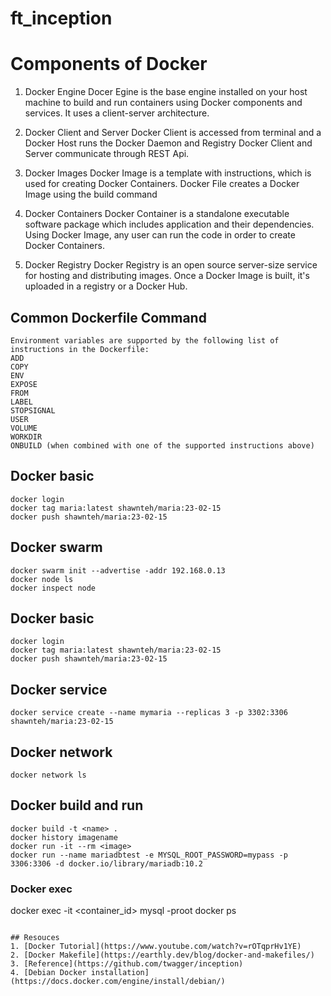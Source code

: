 # ft_inception

# Components of Docker
1. Docker Engine
Docer Egine is the base engine installed on your host machine to build and run containers using Docker components and services. It uses a client-server architecture. 

2. Docker Client and Server
Docker Client is accessed from terminal and a Docker Host runs the Docker Daemon and Registry
Docker Client and Server communicate through REST Api.

3. Docker Images
Docker Image is a template with instructions, which is used for creating Docker Containers. Docker File creates a Docker Image using the build command

4. Docker Containers
Docker Container is a standalone executable software package which includes application and their dependencies. Using Docker Image, any user can run the code in order to create Docker Containers.

5. Docker Registry
Docker Registry is an open source server-size service for hosting and distributing images.
Once a Docker Image is built, it's uploaded in a registry or a Docker Hub.

## Common Dockerfile Command
```
Environment variables are supported by the following list of instructions in the Dockerfile:
ADD
COPY
ENV
EXPOSE
FROM
LABEL
STOPSIGNAL
USER
VOLUME
WORKDIR
ONBUILD (when combined with one of the supported instructions above)
```

## Docker basic
```
docker login
docker tag maria:latest shawnteh/maria:23-02-15
docker push shawnteh/maria:23-02-15
```

## Docker swarm
```
docker swarm init --advertise -addr 192.168.0.13
docker node ls
docker inspect node
```

## Docker basic
```
docker login
docker tag maria:latest shawnteh/maria:23-02-15
docker push shawnteh/maria:23-02-15
```

## Docker service
```
docker service create --name mymaria --replicas 3 -p 3302:3306 shawnteh/maria:23-02-15
```

## Docker network
```
docker network ls
```

## Docker build and run
```
docker build -t <name> .
docker history imagename
docker run -it --rm <image>
docker run --name mariadbtest -e MYSQL_ROOT_PASSWORD=mypass -p 3306:3306 -d docker.io/library/mariadb:10.2
```

### Docker exec
docker exec -it <container_id> <arg>
mysql -proot
docker ps
```

## Resouces
1. [Docker Tutorial](https://www.youtube.com/watch?v=rOTqprHv1YE)
2. [Docker Makefile](https://earthly.dev/blog/docker-and-makefiles/)
3. [Reference](https://github.com/twagger/inception)
4. [Debian Docker installation](https://docs.docker.com/engine/install/debian/)
